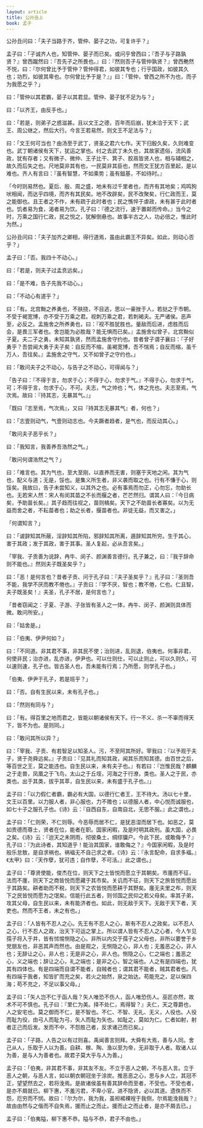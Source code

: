 ```yaml
---
layout: article
title: 公孙丑上
book: 孟子
---
```


公孙丑问曰：「夫子当路于齐，管仲、晏子之功，可复许乎？」

孟子曰：「子诚齐人也，知管仲、晏子而已矣。或问乎曾西曰；『吾子与子路孰贤？』曾西蹴然曰：『吾先子之所畏也。』曰：『然则吾子与管仲孰贤？』曾西艴然不悦，曰：『尔何曾比予于管仲？管仲得君，如彼其专也；行乎国政，如彼其久也；功烈，如彼其卑也。尔何曾比予于是？』」曰：「管仲，曾西之所不为也，而子为我愿之乎？」

曰：「管仲以其君霸，晏子以其君显。管仲、晏子犹不足为与？」

曰：「以齐王，由反手也。」

曰：「若是，则弟子之惑滋甚。且以文王之德，百年而后崩，犹未洽于天下；武王、周公继之，然后大行。今言王若易然，则文王不足法与？」

曰：「文王何可当也？由汤至于武丁，贤圣之君六七作。天下归殷久矣，久则难变也。武丁朝诸侯有天下，犹运之掌也。纣之去武丁未久也，其故家遗俗，流风善政，犹有存者；又有微子、微仲、王子比干、箕子、胶鬲皆贤人也，相与辅相之，故久而后失之也。尺地莫非其有也，一民莫非其臣也，然而文王犹方百里起，是以难也。齐人有言曰：『虽有智慧，不如乘势；虽有鎡基，不如待时。』

「今时则易然也。夏后、殷、周之盛，地未有过千里者也，而齐有其地矣；鸡鸣狗吠相闻，而达乎四境，而齐有其民矣。地不改辟矣，民不改聚矣，行仁政而王，莫之能御也。且王者之不作，未有疏于此时者也；民之憔悴于虐政，未有甚于此时者也。饥者易为食，渴者易为饮。孔子曰：『德之流行，速于置邮而传命。』当今之时，万乘之国行仁政，民之悦之，犹解倒悬也。故事半古之人，功必倍之，惟此时为然。」

公孙丑问曰：「夫子加齐之卿相，得行道焉，虽由此霸王不异矣。如此，则动心否乎？」

孟子曰：「否。我四十不动心。」

曰：「若是，则夫子过孟贲远矣。」

曰：「是不难，告子先我不动心。」

曰：「不动心有道乎？」

曰：「有。北宫黝之养勇也，不肤挠，不目逃，思以一豪挫于人，若挞之于市朝。不受于褐宽博，亦不受于万乘之君。视刺万乘之君，若刺褐夫。无严诸侯。恶声至，必反之。孟施舍之所养勇也，曰：『视不胜犹胜也。量敌而后进，虑胜而后会，是畏三军者也。舍岂能为必胜哉？能无惧而已矣。』孟施舍似曾子，北宫黝似子夏。夫二子之勇，未知其孰贤，然而孟施舍守约也。昔者曾子谓子襄曰：『子好勇乎？吾尝闻大勇于夫子矣：自反而不缩，虽褐宽博，吾不惴焉；自反而缩，虽千万人，吾往矣。』孟施舍之守气，又不如曾子之守约也。」

曰：「敢问夫子之不动心，与告子之不动心，可得闻与？」

「告子曰：『不得于言，勿求于心；不得于心，勿求于气。』不得于心，勿求于气，可；不得于言，勿求于心，不可。夫志，气之帅也；气，体之充也。夫志至焉，气次焉。故曰：『持其志，无暴其气。』」

「既曰『志至焉，气次焉』，又曰『持其志无暴其气』者，何也？」

曰：「志壹则动气，气壹则动志也。今夫蹶者趋者，是气也，而反动其心。」

「敢问夫子恶乎长？」

曰：「我知言，我善养吾浩然之气。」

「敢问何谓浩然之气？」

曰：「难言也。其为气也，至大至刚，以直养而无害，则塞于天地之闲。其为气也，配义与道；无是，馁也。是集义所生者，非义袭而取之也。行有不慊于心，则馁矣。我故曰，告子未尝知义，以其外之也。必有事焉而勿正，心勿忘，勿助长也。无若宋人然：宋人有闵其苗之不长而揠之者，芒芒然归。谓其人曰：『今日病矣，予助苗长矣。』其子趋而往视之，苗则槁矣。天下之不助苗长者寡矣。以为无益而舍之者，不耘苗者也；助之长者，揠苗者也。非徒无益，而又害之。」

「何谓知言？」

曰：「诐辞知其所蔽，淫辞知其所陷，邪辞知其所离，遁辞知其所穷。生于其心，害于其政；发于其政，害于其事。圣人复起，必从吾言矣。」

「宰我、子贡善为说辞，冉牛、闵子、颜渊善言德行。孔子兼之，曰：『我于辞命则不能也。』然则夫子既圣矣乎？」

曰：「恶！是何言也？昔者子贡、问于孔子曰：『夫子圣矣乎？』孔子曰：『圣则吾不能，我学不厌而教不倦也。』子贡曰：『学不厌，智也；教不倦，仁也。仁且智，夫子既圣矣！』夫圣，孔子不居，是何言也？」

「昔者窃闻之：子夏、子游、子张皆有圣人之一体，冉牛、闵子、颜渊则具体而微。敢问所安。」

曰：「姑舍是。」

曰：「伯夷、伊尹何如？」

曰：「不同道。非其君不事，非其民不使；治则进，乱则退，伯夷也。何事非君，何使非民；治亦进，乱亦进，伊尹也。可以仕则仕，可以止则止，可以久则久，可以速则速，孔子也。皆古圣人也，吾未能有行焉；乃所愿，则学孔子也。」

「伯夷、伊尹于孔子，若是班乎？」

曰：「否。自有生民以来，未有孔子也。」

曰：「然则有同与？」

曰：「有。得百里之地而君之，皆能以朝诸侯有天下。行一不义、杀一不辜而得天下，皆不为也。是则同。」

曰：「敢问其所以异？」

曰：「宰我、子贡、有若智足以知圣人。污，不至阿其所好。宰我曰：『以予观于夫子，贤于尧舜远矣。』子贡曰：『见其礼而知其政，闻其乐而知其德。由百世之后，等百世之王，莫之能违也。自生民以来，未有夫子也。』有若曰：『岂惟民哉？麒麟之于走兽，凤凰之于飞鸟，太山之于丘垤，河海之于行潦，类也。圣人之于民，亦类也。出于其类，拔乎其萃，自生民以来，未有盛于孔子也。』」

孟子曰：「以力假仁者霸，霸必有大国，以德行仁者王，王不待大。汤以七十里，文王以百里。以力服人者，非心服也，力不赡也；以德服人者，中心悦而诚服也，如七十子之服孔子也。《诗》云：『自西自东，自南自北，无思不服。』此之谓也。」

孟子曰：「仁则荣，不仁则辱。今恶辱而居不仁，是犹恶湿而居下也。如恶之，莫如贵德而尊士，贤者在位，能者在职。国家闲暇，及是时明其政刑。虽大国，必畏之矣。《诗》云：『迨天之未阴雨，彻彼桑土，绸缪牖户。今此下民，或敢侮予？』孔子曰：『为此诗者，其知道乎！能治其国家，谁敢侮之？』今国家闲暇，及是时般乐怠敖，是自求祸也。祸褔无不自己求之者。《诗》云：『永言配命，自求多褔。』《太甲》曰：『天作孽，犹可违；自作孽，不可活。』此之谓也。」

孟子曰：「尊贤使能，俊杰在位，则天下之士皆悦而愿立于其朝矣。市廛而不征，法而不廛，则天下之商皆悦而愿藏于其市矣。关讥而不征，则天下之旅皆悦而愿出于其路矣。耕者助而不税，则天下之农皆悦而愿耕于其野矣。廛无夫里之布，则天下之民皆悦而愿为之氓矣。信能行此五者，则邻国之民仰之若父母矣。率其子弟，攻其父母，自生民以来，未有能济者也。如此，则无敌于天下。无敌于天下者，天吏也。然而不王者，未之有也。」

孟子曰：「人皆有不忍人之心。先王有不忍人之心，斯有不忍人之政矣。以不忍人之心，行不忍人之政，治天下可运之掌上。所以谓人皆有不忍人之心者，今人乍见孺子将入于井，皆有怵惕恻隐之心。非所以内交于孺子之父母也，非所以要誉于乡党朋友也，非恶其声而然也。由是观之，无恻隐之心，非人也；无羞恶之心，非人也；无辞让之心，非人也；无是非之心，非人也。恻隐之心，仁之端也；羞恶之心，义之端也；辞让之心，礼之端也；是非之心，智之端也。人之有是四端也，犹其有四体也。有是四端而自谓不能者，自贼者也；谓其君不能者，贼其君者也。凡有四端于我者，知皆扩而充之矣，若火之始然，泉之始达。苟能充之，足以保四海；苟不充之，不足以事父母。」

孟子曰：「矢人岂不仁于函人哉？矢人唯恐不伤人，函人唯恐伤人。巫匠亦然，故术不可不慎也。孔子曰：『里仁为美。择不处仁，焉得智？』夫仁，天之尊爵也，人之安宅也。莫之御而不仁，是不智也。不仁、不智、无礼、无义，人役也。人役而耻为役，由弓人而耻为弓，矢人而耻为矢也。如耻之，莫如为仁。仁者如射，射者正己而后发。发而不中，不怨胜己者，反求诸己而已矣。」

孟子曰：「子路，人告之以有过则喜。禹闻善言则拜。大舜有大焉，善与人同。舍己从人，乐取于人以为善。自耕、稼、陶、渔以至为帝，无非取于人者。取诸人以为善，是与人为善者也。故君子莫大乎与人为善。」

孟子曰：「伯夷，非其君不事，非其友不友。不立于恶人之朝，不与恶人言。立于恶人之朝，与恶人言，如以朝衣朝冠坐于涂炭。推恶恶之心，思与乡人立，其冠不正，望望然去之，若将浼焉。是故诸侯虽有善其辞命而至者，不受也。不受也者，是亦不屑就已。柳下惠，不羞污君，不卑小官。进不隐贤，必以其道。遗佚而不怨，厄穷而不悯。故曰：『尔为尔，我为我，虽袒裼裸裎于我侧，尔焉能浼我哉？』故由由然与之偕而不自失焉，援而止之而止。援而止之而止者，是亦不屑去已。」

孟子曰：「伯夷隘，柳下惠不恭。隘与不恭，君子不由也。」

